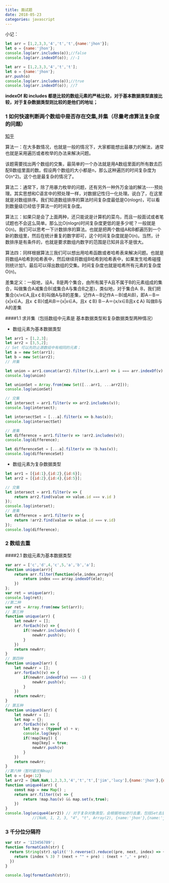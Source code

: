 ```yaml
---
title: 面试题
date: 2018-05-23
categories: javascript
---
```


小记：

```javascript
let arr = [1,2,3,3,'4','t','t',{name:'jhon'}];
let o = {name:'jhon'};
console.log(arr.includes(o));//false
console.log(arr.indexOf(o)); //-1
```

```javascript
let arr = [1,2,3,3,'4','t','t'];
let o = {name:'jhon'};
arr.push(o)
console.log(arr.includes(o));//true
console.log(arr.indexOf(o)); //7
```

**indexOf 和 includes 都是比较的数组元素的严格比较，对于基本数据类型直接比较，对于复杂数据类型则比较的是他们的地址；**

### 1 如何快速判断两个数组中是否存在交集,并集（尽量考虑算法复杂度的问题）

[知乎](https://www.zhihu.com/question/19863166)

算法一：在大多数情况，也就是一般的情况下，大家都能想出最暴力的解法，通常也就是采用遍历或者枚举的办法来解决问题。

该题需要找出两个数组的交集，最简单的一个办法就是用A数组里面的所有数去匹配B数组里面的数。假设两个数组的大小都是n，那么这种遍历的时间复杂度为O(n^2)。这个也是最复杂的情况了。

算法二：通常下，除了用暴力枚举的问题，还有另外一种外万金油的解法----预处理。其实思想和C语言中的预处理一样，对数据记性归一化处理。说白了，在这里就是对数组排序。我们知道数组排序的算法时间复杂度最低是O(nlogn)，可以看到数量级已经低于算法一的时间复杂度。

 算法三：如果只是会了上面两种，还只能说是计算机的菜鸟，而且一般面试或者笔试题也不会这么简单。那么比O(nlogn)时间复杂度更低的是多少呢？一般就是O(n)。我们可以思考一下计数排序的算法。也就是把两个数组A和B都遍历到一个新的数组里，然后在统计重复的数字即可，这个时间复杂度就是O(n)。当然，计数排序是有条件的，也就是要求数组内数字的范围是已知并且不是很大。

算法四：同样根据算法三我们可以想出用哈希函数或者哈希表来解决问题。也就是将数组A哈希到哈希表中，然后继续将数组B哈希到哈希表中，如果发生哈希碰撞则统计加1，最后可以得出数组的交集。时间复杂度也就是哈希所有元素的复杂度O(n)。

差集定义：一般地，设A，B是两个集合，由所有属于A且不属于B的元素组成的集合，叫做集合A减集合B(或集合A与集合B之差)，类似地，对于集合A. B，我们把集合{x/x∈A,且x￠B}叫做A与B的差集，记作A－B记作A－B(或A\B)，即A－B＝{x|x∈A，且x ￠B}(或A\B＝{x|x∈A，且x ￠B} B－A＝{x/x∈B且x￠A} 叫做B与A的差集

####1.1 求并集（包括数组中元素是 基本数据类型和复杂数据类型两种情况）

* 数组元素为基本数据类型

```javascript
let arr1 = [1,2,3];
let arr2 = [3,5,2];
// Set 可以先防止源数组中有相同的元素；
let a = new Set(arr1);
let b = new Set(arr2);
// 并集

let union = arr1.concat(arr2).filter((v,i,arr) => i === arr.indexOf(v) );
console.log(union)

let unionSet = Array.from(new Set([...arr1, ...arr2]));
console.log(unionSet)

// 交集
let intersect = arr1.filter(v => arr2.includes(v));
console.log(intersect);

let intersectSet = [...a].filter(x => b.has(x));
console.log(intersectSet)

// 差集
let difference = arr1.filter(v => !arr2.includes(v));
console.log(difference);

let differenceSet = [...a].filter(v => !b.has(v));
console.log(differenceSet)
```

* 数组元素为复杂数据类型

```javascript
let arr1 = [{id:1},{id:2},{id:6}];
let arr2 = [{id:2},{id:4},{id:5}];

// 交集
let intersect = arr1.filter(v => {
    return arr2.find(value => value.id === v.id )
});
console.log(interset);
// 差集
let difference = arr1.filter(v => {
    return !arr2.find(value => value.id === v.id)
});
console.log(difference);
```

### 2 数组去重 

####2.1 数组元素为基本数据类型

```javascript
var arr = ['c','d',4,'c',5,'a','b','a'];
function unique(arr){
    return arr.filter(function(ele,index,array){
        return index === array.indexOf(ele);
    })
};
var ret = unique(arr);
console.log(ret);
//第二种
var ret = Array.from(new Set(arr));
// 第三种
function unique(arr) {
    let newArr = [];
    arr.forEach((v) => {
        if(!newArr.includes(v)) {
            newArr.push(v);
        }
    })
    return newArr;
}
// 第四种
function unique2(arr) {
    let newArr = [];
    arr.forEach((v) => {
        if(newArr.indexOf(v) === -1) {
            newArr.push(v);
        }
    })
    return newArr;
}
// 第五种
function unique3(arr) {
    let newArr = [];
    let map = {};
    arr.forEach((v) => {
        let key = (typeof v) + v;
        console.log(key);
        if(!map[key]) {
            map[key] = true;
            newArr.push(v)
        }
    })
    return newArr;
}
//第六种（暂时最优解map)
let o = {age:12}
let arr2 = [NaN,NaN,1,2,3,3,'4','t','t',['jim','lucy'],{name:'jhon'},{name:'jhon'},o,o];
function unique4(arr) {
    const map = new Map() ;
    return arr.filter((v) => {
        return !map.has(v) && map.set(v,true);
    })
}
console.log(unique4(arr2)) // 对于复杂对象类型，会根据地址进行去重，包括Set去重也是根据对象的地址判断去重的；
            //[NaN, 1, 2, 3, "4", "t", Array(2), {name:'jhon'},{name:'jhon'},{age:12}]
```

### 3 千分位分隔符

```javascript
var str = '123456789';
function formatCash(str) {
  return String(str).split('').reverse().reduce((pre, next, index) => {
    return (index % 3) ? (next + "" + pre) : (next + ',' + pre);
  })
}

console.log(formatCash(str));
```


